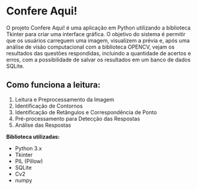 # **Confere Aqui!**
O projeto Confere Aqui! é uma aplicação em Python utilizando a biblioteca Tkinter para criar uma interface gráfica. O objetivo do sistema é permitir que os usuários carreguem uma imagem, visualizem a prévia e, após uma análise de visão computacional com a biblioteca OPENCV, vejam os resultados das questões respondidas, incluindo a quantidade de acertos e erros, com a possibilidade de salvar os resultados em um banco de dados SQLite.

## **Como funciona a leitura:**
1. Leitura e Preprocessamento da Imagem
2. Identificação de Contornos
3. Identificação de Retângulos e Correspondência de Ponto
4. Pré-processamento para Detecção das Respostas
5. Análise das Respostas

**Biblioteca utilizadas:**
- Python 3.x
- Tkinter
- PIL (Pillow)
- SQLite
- Cv2
- numpy
